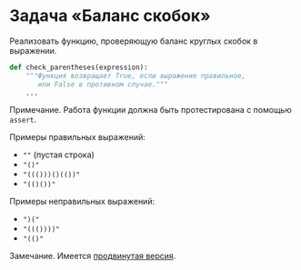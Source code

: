 # Задача «Баланс скобок»

Реализовать функцию, проверяющую баланс круглых скобок в выражении.

```python
def check_parentheses(expression):
    """Функция возвращает True, если выражение правильное,
       или False в противном случае."""
    ...
```

Примечание. Работа функции должна быть протестирована с помощью `assert`.

Примеры правильных выражений:

* `""` (пустая строка)
* `"()"`
* `"((()))()(())"`
* `"(()())"`

Примеры неправильных выражений:

* `")("`
* `"((())))"`
* `"(()"`

Замечание. Имеется <a href="">продвинутая версия</a>.
